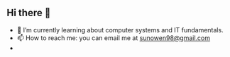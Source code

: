 ## Hi there 👋

- 🌱 I’m currently learning about computer systems and IT fundamentals.
- 📫 How to reach me: you can email me at sunowen98@gmail.com
- 
<!--
**oensun8/oensun8** is a ✨ _special_ ✨ repository because its `README.md` (this file) appears on your GitHub profile.

Here are some ideas to get you started:


-->

